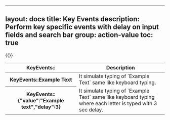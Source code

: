 

---
layout: docs
title: Key Events
description: Perform key specific events with delay on input fields and search bar
group: action-value
toc: true
---

{{<img key-events.png>}}

<table class="table">
  <thead>
    <tr>
      <th scope="col">KeyEvents::</th>
      <th scope="col">Description</th>
    </tr>
  </thead>
  <tbody>
    <tr>
      <th scope="row">KeyEvents::Example Text</th>
      <td>It simulate typing of  `Example Text` same like keyboard typing.</td>
    </tr>
    <tr>
      <th scope="row">KeyEvents::{"value":"Example text","delay":3}</th>
      <td>It simulate typing of  `Example Text` same like keyboard typing where each letter is typed with 3 sec delay.</td>
    </tr>
  </tbody>
</table>